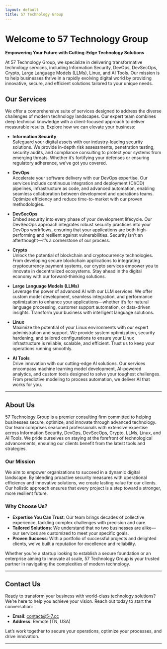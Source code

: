 ```yaml
---
layout: default
title: 57 Technology Group
---
```


# Welcome to 57 Technology Group

**Empowering Your Future with Cutting-Edge Technology Solutions**

At 57 Technology Group, we specialize in delivering transformative technology services, including Information Security, DevOps, DevSecOps, Crypto, Large Language Models (LLMs), Linux, and AI Tools. Our mission is to help businesses thrive in a rapidly evolving digital world by providing innovative, secure, and efficient solutions tailored to your unique needs.

## Our Services

We offer a comprehensive suite of services designed to address the diverse challenges of modern technology landscapes. Our expert team combines deep technical knowledge with a client-focused approach to deliver measurable results. Explore how we can elevate your business:

- **Information Security**  
  Safeguard your digital assets with our industry-leading security solutions. We provide in-depth risk assessments, penetration testing, security audits, and compliance consulting to protect your systems from emerging threats. Whether it’s fortifying your defenses or ensuring regulatory adherence, we’ve got you covered.

- **DevOps**  
  Accelerate your software delivery with our DevOps expertise. Our services include continuous integration and deployment (CI/CD) pipelines, infrastructure as code, and advanced automation, enabling seamless collaboration between development and operations teams. Optimize efficiency and reduce time-to-market with our proven methodologies.

- **DevSecOps**  
  Embed security into every phase of your development lifecycle. Our DevSecOps approach integrates robust security practices into your DevOps workflows, ensuring that your applications are both high-performing and resilient against vulnerabilities. Security isn’t an afterthought—it’s a cornerstone of our process.

- **Crypto**  
  Unlock the potential of blockchain and cryptocurrency technologies. From developing secure blockchain applications to integrating cryptocurrency payment systems, our crypto services empower you to innovate in decentralized ecosystems. Stay ahead in the digital economy with our forward-thinking solutions.

- **Large Language Models (LLMs)**  
  Leverage the power of advanced AI with our LLM services. We offer custom model development, seamless integration, and performance optimization to enhance your applications—whether it’s for natural language processing, customer support automation, or data-driven insights. Transform your business with intelligent language solutions.

- **Linux**  
  Maximize the potential of your Linux environments with our expert administration and support. We provide system optimization, security hardening, and tailored configurations to ensure your Linux infrastructure is reliable, scalable, and efficient. Trust us to keep your operations running smoothly.

- **AI Tools**  
  Drive innovation with our cutting-edge AI solutions. Our services encompass machine learning model development, AI-powered analytics, and custom tools designed to solve your toughest challenges. From predictive modeling to process automation, we deliver AI that works for you.

---

## About Us

57 Technology Group is a premier consulting firm committed to helping businesses secure, optimize, and innovate through advanced technology. Our team comprises seasoned professionals with extensive expertise across Information Security, DevOps, DevSecOps, Crypto, LLMs, Linux, and AI Tools. We pride ourselves on staying at the forefront of technological advancements, ensuring our clients benefit from the latest tools and strategies.

### Our Mission
We aim to empower organizations to succeed in a dynamic digital landscape. By blending proactive security measures with operational efficiency and innovative solutions, we create lasting value for our clients. Our holistic approach ensures that every project is a step toward a stronger, more resilient future.

### Why Choose Us?
- **Expertise You Can Trust**: Our team brings decades of collective experience, tackling complex challenges with precision and care.  
- **Tailored Solutions**: We understand that no two businesses are alike—our services are customized to meet your specific goals.  
- **Proven Success**: With a portfolio of successful projects and delighted clients, we’ve built a reputation for excellence and reliability.  

Whether you’re a startup looking to establish a secure foundation or an enterprise aiming to innovate at scale, 57 Technology Group is your trusted partner in navigating the complexities of modern technology.

---

## Contact Us

Ready to transform your business with world-class technology solutions? We’re here to help you achieve your vision. Reach out today to start the conversation:

- **Email**: [contact@5-7.cc](mailto:contact@5-7.cc)  
- **Address**: Remote (TN, USA)  

Let’s work together to secure your operations, optimize your processes, and drive innovation.

---
